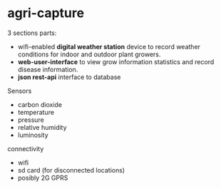 # agri-capture

3 sections parts:
  * wifi-enabled **digital weather station** device to record weather conditions for indoor and outdoor plant growers.
  * **web-user-interface** to view grow information statistics and record disease information.
  * **json rest-api** interface to database 

Sensors
* carbon dioxide 
* temperature
* pressure
* relative humidity
* luminosity

connectivity
* wifi
* sd card (for disconnected locations) 
* posibly 2G GPRS

